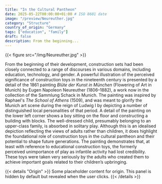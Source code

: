 ```yaml
---
title: "In the Cultural Pantheon"
date: 2025-05-22T00:00:00+01:00 # ISO 8601 date
image: "/preview/Neureuther.jpg"
category: "Structure"
country_of_origin: "Germany"
tags: ["education", "family"]
draft: false
description: From the beginning...
---
```


{{< figure src="/img/Neureuther.jpg" >}}

From the beginning of their development, construction sets had been closely connected to a range of discourses in various domains, including education, technology, and gender. A powerful illustration of the perceived significance of construction toys in the nineteenth century is presented by a detail of the 1861 painting *Blüte der Kunst in München* (Flowering of Art in Munich) by Eugen Napoleon Neureuther (1806–1882), a work now in the collection of the Sammlung Schack in Munich. The painting was inspired by Raphael's *The School of Athens* (1509), and was meant to glorify the Munich art scene during the reign of Ludwig I by depicting a number of distinguished local personalities of that period. A detail of the painting on the lower left corner shows a boy sitting on the floor and constructing a building with blocks. The well-dressed child, presumably belonging to an upper-class family, is absorbed in solitary play. Although this is an idealised depiction reflecting the views of adults rather than children, it does highlight the foundational role of construction toys in the cultural pantheon and their potential to shape future generations. The painting demonstrates that, at least with reference to educational construction toys, the formerly perceived unimportance of play as infantile activity had lost credibility. These toys were taken very seriously by the adults who created them to achieve important goals related to their children’s upbringing.


{{< details "Origin" >}}
Some placeholder content for origin. This panel is hidden by default but revealed when the user clicks.
{{< /details >}}

